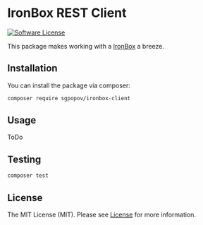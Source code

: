 # IronBox REST Client

[![Software License](https://img.shields.io/badge/license-MIT-brightgreen.svg?style=flat-square)](LICENSE.md)

This package makes working with a [IronBox](https://www.goironbox.com/) a breeze.
## Installation

You can install the package via composer:

```bash
composer require sgpopov/ironbox-client
```

## Usage

ToDo

## Testing

``` bash
composer test
```

## License

The MIT License (MIT). Please see [License](LICENSE) for more information.
